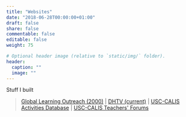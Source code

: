```yaml
---
title: "Websites"
date: "2018-06-28T00:00:00+01:00"
draft: false
share: false
commentable: false
editable: false
weight: 75

# Optional header image (relative to `static/img/` folder).
header:
  caption: ""
  image: ""
---
```


Stuff I built
> [Global Learning Outreach (2000)](https://web.archive.org/web/20000301060753/http://www.glo.org) | [DHTV (current)](http://dhtv.csudh.edu) | [USC-CALIS Activities Database](https://usc-calis.net/db) | [USC-CALIS Teachers' Forums](https://www.forums.usc-calis.net)
<!--
Stuff I like
-->


